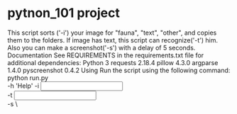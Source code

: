 # pytnon_101 project
This script sorts ('-i') your image for "fauna", "text", "other", and copies them to the folders.
If image has text, this script can recognize('-t') him.
Also you can make a screenshot('-s') with a delay of 5 seconds.
Documentation
See REQUIREMENTS in the requirements.txt file for additional dependencies:
Python 3
requests 2.18.4
pillow 4.3.0
argparse 1.4.0
pyscreenshot 0.4.2
Using
Run the script using the following command:
  python run.py \
  -h 'Help'
  -i <input file> \
  -t <input file>\
  -s <output file>\


